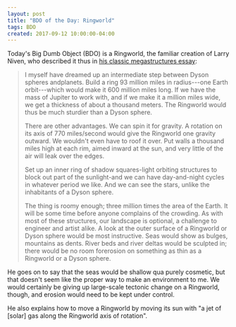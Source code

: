 ```yaml
---
layout: post
title: "BDO of the Day: Ringworld"
tags: BDO
created: 2017-09-12 10:00:00-04:00
---
```

Today's Big Dumb Object (BDO) is a Ringworld, the familiar creation of Larry Niven, who described it thus in [his classic megastructures essay](https://en.wikipedia.org/wiki/Bigger_Than_Worlds):

> I myself have dreamed up an intermediate step between Dyson spheres andplanets. Build a ring 93 million miles in radius---one Earth orbit---which would make it 600 million miles long. If we have the mass of Jupiter to work with, and if we make it a million miles wide, we get a thickness of about a thousand meters. The Ringworld would thus be much sturdier than a Dyson sphere.
>
> There are other advantages. We can spin it for gravity. A rotation on its axis of 770 miles/second would give the Ringworld one gravity outward. We wouldn't even have to roof it over. Put walls a thousand miles high at each rim, aimed inward at the sun, and very little of the air will leak over the edges.
>
> Set up an inner ring of shadow squares-light orbiting structures to block out part of the sunlight-and we can have day-and-night cycles in whatever period we like. And we can see the stars, unlike the inhabitants of a Dyson sphere.
>
> The thing is roomy enough; three million times the area of the Earth. It will be some time before anyone complains of the crowding. As with most of these structures, our landscape is optional, a challenge to engineer and artist alike. A look at the outer surface of a Ringworld or Dyson sphere would be most instructive. Seas would show as bulges, mountains as dents. River beds and river deltas would be sculpted in; there would be no room forerosion on something as thin as a Ringworld or a Dyson sphere.

He goes on to say that the seas would be shallow qua purely cosmetic, but that doesn't seem like the proper way to make an environment to me.  We would certainly be giving up large-scale tectonic change on a Ringworld, though, and erosion would need to be kept under control.

He also explains how to move a Ringworld by moving its sun with "a jet of [solar] gas along the Ringworld axis of rotation".


